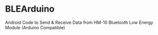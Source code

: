 # BLEArduino
 Android Code to Send & Receive Data from HM-10 Bluetooth Low Energy Module (Arduino Compatible)
